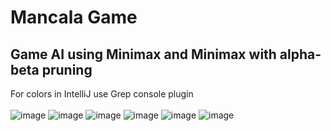 # Mancala Game
## Game AI using Minimax and Minimax with alpha-beta pruning
For colors in IntelliJ use Grep console plugin
</br></br>
![image](https://user-images.githubusercontent.com/72972091/120124085-bd590780-c1b2-11eb-910c-02a472756b5b.png)
![image](https://user-images.githubusercontent.com/72972091/120124302-18d7c500-c1b4-11eb-8a0d-ec975b67e468.png)
![image](https://user-images.githubusercontent.com/72972091/120124203-86372600-c1b3-11eb-82ba-d4224009c96f.png)
![image](https://user-images.githubusercontent.com/72972091/120124219-9818c900-c1b3-11eb-9e68-8b1ff598ebbe.png)
![image](https://user-images.githubusercontent.com/72972091/120124264-e332dc00-c1b3-11eb-8c77-06cea00f4895.png)
![image](https://user-images.githubusercontent.com/72972091/120124278-f6de4280-c1b3-11eb-9e21-b1818616a42d.png)
